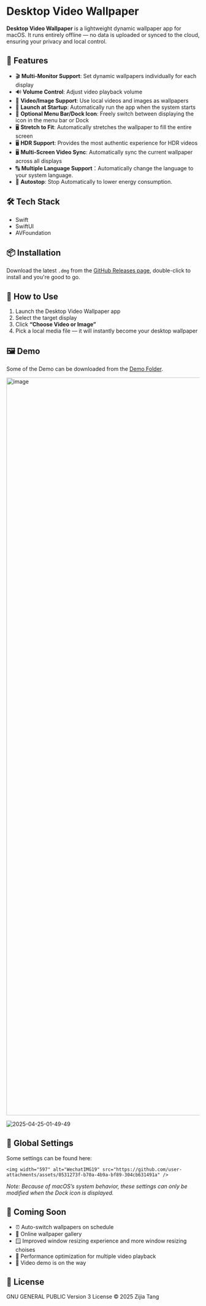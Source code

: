 # Desktop Video Wallpaper

**Desktop Video Wallpaper** is a lightweight dynamic wallpaper app for macOS. It runs entirely offline — no data is uploaded or synced to the cloud, ensuring your privacy and local control.

## 🌟 Features

- 🎬 **Multi-Monitor Support**: Set dynamic wallpapers individually for each display
- 🔊 **Volume Control**: Adjust video playback volume
- 🔁 **Video/Image Support**: Use local videos and images as wallpapers
- 🔄 **Launch at Startup**: Automatically run the app when the system starts
- 🧭 **Optional Menu Bar/Dock Icon**: Freely switch between displaying the icon in the menu bar or Dock
- 🖥 **Stretch to Fit**: Automatically stretches the wallpaper to fill the entire screen
- 🖥 **HDR Support**: Provides the most authentic experience for HDR videos
- 🖥 **Multi-Screen Video Sync**: Automatically sync the current wallpaper across all displays
- 🔠 **Multiple Language Support**：Automatically change the language to your system language.
- 🔋 **Autostop**: Stop Automatically to lower energy consumption.

## 🛠 Tech Stack

- Swift
- SwiftUI
- AVFoundation

## 📦 Installation

Download the latest `.dmg` from the [GitHub Releases page](https://github.com/TzJ2006/desktop-video/releases/latest), double-click to install and you're good to go.

## 🚀 How to Use

1. Launch the Desktop Video Wallpaper app
2. Select the target display
3. Click **“Choose Video or Image”**
4. Pick a local media file — it will instantly become your desktop wallpaper

## 🖼 Demo

Some of the Demo can be downloaded from the [Demo Folder](https://github.com/TzJ2006/desktop-video/tree/main/demos).

<img width="1920" alt="image" src="https://github.com/user-attachments/assets/610241f3-57d7-49dd-ba7d-373ca5299646" />

![2025-04-25-01-49-49](https://github.com/user-attachments/assets/39f8555f-e311-47ed-8d0c-00a610b10b22)

## 🔘 **Global Settings**

Some settings can be found here:

`<img width="597" alt="WechatIMG19" src="https://github.com/user-attachments/assets/0531273f-b70a-4b9a-bf89-304cb631491a" />`

*Note: Because of macOS’s system behavior, these settings can only be modified when the Dock icon is displayed.*

## 🔮 Coming Soon

- ⏰ Auto-switch wallpapers on schedule
- 🌄 Online wallpaper gallery
- 🪟 Improved window resizing experience and more window resizing choises
- 🐞 Performance optimization for multiple video playback
- 🎥 Video demo is on the way

## 📄 License

GNU GENERAL PUBLIC Version 3 License © 2025 Zijia Tang
